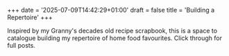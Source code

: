 +++
date = '2025-07-09T14:42:29+01:00'
draft = false
title = 'Building a Repertoire'
+++

Inspired by my Granny's decades old recipe scrapbook, this is a space to catalogue building my repertoire of home food favourites. Click through for full posts.
